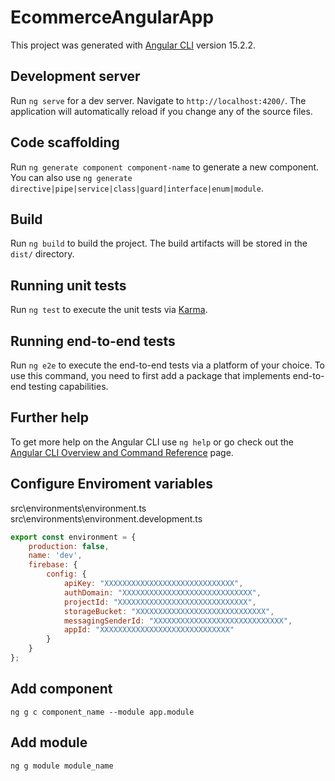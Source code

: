 # EcommerceAngularApp

This project was generated with [Angular CLI](https://github.com/angular/angular-cli) version 15.2.2.

## Development server

Run `ng serve` for a dev server. Navigate to `http://localhost:4200/`. The application will automatically reload if you change any of the source files.

## Code scaffolding

Run `ng generate component component-name` to generate a new component. You can also use `ng generate directive|pipe|service|class|guard|interface|enum|module`.

## Build

Run `ng build` to build the project. The build artifacts will be stored in the `dist/` directory.

## Running unit tests

Run `ng test` to execute the unit tests via [Karma](https://karma-runner.github.io).

## Running end-to-end tests

Run `ng e2e` to execute the end-to-end tests via a platform of your choice. To use this command, you need to first add a package that implements end-to-end testing capabilities.

## Further help

To get more help on the Angular CLI use `ng help` or go check out the [Angular CLI Overview and Command Reference](https://angular.io/cli) page.

## Configure Enviroment variables

src\environments\environment.ts
src\environments\environment.development.ts

```js
export const environment = {
    production: false,
    name: 'dev',
    firebase: {
        config: {
            apiKey: "XXXXXXXXXXXXXXXXXXXXXXXXXXXXX",
            authDomain: "XXXXXXXXXXXXXXXXXXXXXXXXXXXXX",
            projectId: "XXXXXXXXXXXXXXXXXXXXXXXXXXXXX",
            storageBucket: "XXXXXXXXXXXXXXXXXXXXXXXXXXXXX",
            messagingSenderId: "XXXXXXXXXXXXXXXXXXXXXXXXXXXXX",
            appId: "XXXXXXXXXXXXXXXXXXXXXXXXXXXXX"
        }
    }
};
```

## Add component

`ng g c component_name --module app.module`

## Add module

`ng g module module_name`